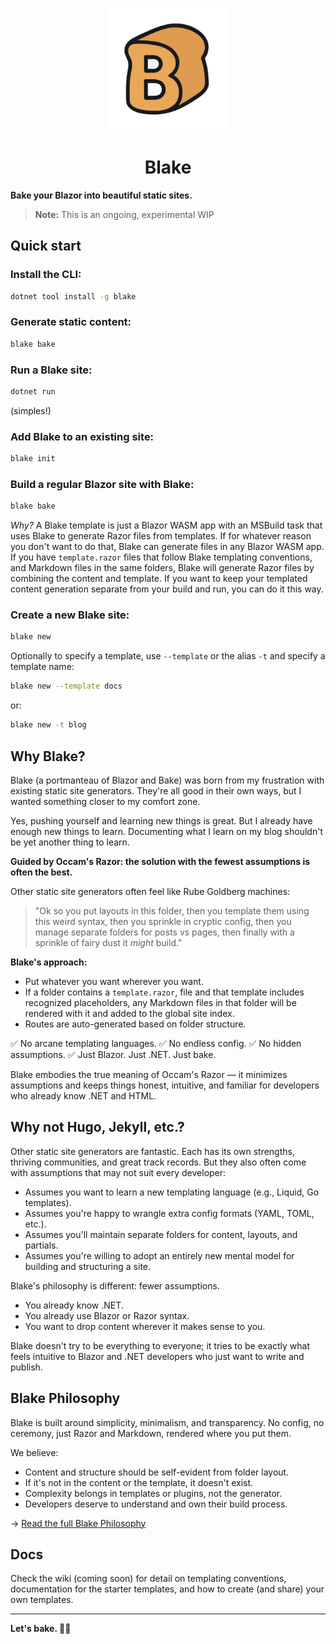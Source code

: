 <div align="center">

<a href="https://blake-ssg.org" target="_blank" title="Go to the Blake website"><img width="196px" alt="blake logo" src="https://raw.githubusercontent.com/matt-goldman/blake/refs/heads/main/assets/blake.svg"></a>

# Blake

</div>

**Bake your Blazor into beautiful static sites.**

> **Note:** This is an ongoing, experimental WIP

## Quick start

### Install the CLI:

```bash
dotnet tool install -g blake
```

### Generate static content:

```bash
blake bake
```

### Run a Blake site:

```bash
dotnet run
```

(simples!)

### Add Blake to an existing site:

```bash
blake init
```

### Build a regular Blazor site with Blake:

```bash
blake bake
```

_Why?_ A Blake template is just a Blazor WASM app with an MSBuild task that uses Blake to generate Razor files from templates. If for whatever reason you don't want to do that, Blake can generate files in any Blazor WASM app. If you have `template.razor` files that follow Blake templating conventions, and Markdown files in the same folders, Blake will generate Razor files by combining the content and template. If you want to keep your templated content generation separate from your build and run, you can do it this way.

### Create a new Blake site:

```bash
blake new
```

Optionally to specify a template, use `--template` or the alias `-t` and specify a template name:

```bash
blake new --template docs
```

or:

```bash
blake new -t blog
```


## Why Blake?

Blake (a portmanteau of Blazor and Bake) was born from my frustration with existing static site generators. They're all good in their own ways, but I wanted something closer to my comfort zone.

Yes, pushing yourself and learning new things is great. But I already have enough new things to learn. Documenting what I learn on my blog shouldn't be yet another thing to learn.

**Guided by Occam's Razor: the solution with the fewest assumptions is often the best.**

Other static site generators often feel like Rube Goldberg machines:

> "Ok so you put layouts in this folder, then you template them using this weird syntax, then you sprinkle in cryptic config, then you manage separate folders for posts vs pages, then finally with a sprinkle of fairy dust it _might_ build."

**Blake's approach:**

* Put whatever you want wherever you want.
* If a folder contains a `template.razor`, file and that template includes recognized placeholders, any Markdown files in that folder will be rendered with it and added to the global site index.
* Routes are auto-generated based on folder structure.

✅ No arcane templating languages.
✅ No endless config.
✅ No hidden assumptions.
✅ Just Blazor. Just .NET. Just bake.

Blake embodies the true meaning of Occam's Razor — it minimizes assumptions and keeps things honest, intuitive, and familiar for developers who already know .NET and HTML.

## Why not Hugo, Jekyll, etc.?

Other static site generators are fantastic. Each has its own strengths, thriving communities, and great track records. But they also often come with assumptions that may not suit every developer:

* Assumes you want to learn a new templating language (e.g., Liquid, Go templates).
* Assumes you're happy to wrangle extra config formats (YAML, TOML, etc.).
* Assumes you'll maintain separate folders for content, layouts, and partials.
* Assumes you're willing to adopt an entirely new mental model for building and structuring a site.

Blake's philosophy is different: fewer assumptions.

* You already know .NET.
* You already use Blazor or Razor syntax.
* You want to drop content wherever it makes sense to you.

Blake doesn't try to be everything to everyone; it tries to be exactly what feels intuitive to Blazor and .NET developers who just want to write and publish.

## Blake Philosophy

Blake is built around simplicity, minimalism, and transparency. No config, no ceremony, just Razor and Markdown, rendered where you put them.

We believe:

* Content and structure should be self-evident from folder layout.
* If it's not in the content or the template, it doesn't exist.
* Complexity belongs in templates or plugins, not the generator.
* Developers deserve to understand and own their build process.

→ [Read the full Blake Philosophy](/docs/philosophy.md)

## Docs

Check the wiki (coming soon) for detail on templating conventions, documentation for the starter templates, and how to create (and share) your own templates.

---

**Let's bake. 🍞🚀**
